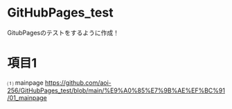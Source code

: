 # GitHubPages_test
GitubPagesのテストをするように作成！

# 項目1 

⑴ mainpage https://github.com/aoi-256/GitHubPages_test/blob/main/%E9%A0%85%E7%9B%AE%EF%BC%91/01_mainpage
